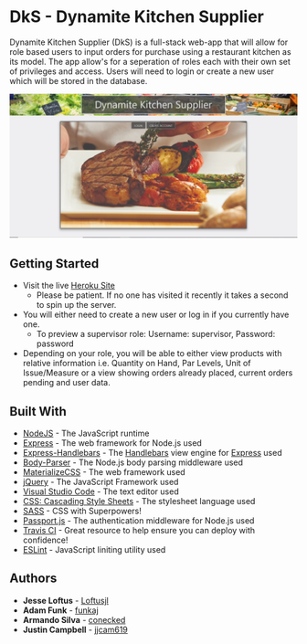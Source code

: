# DkS - Dynamite Kitchen Supplier

Dynamite Kitchen Supplier (DkS) is a full-stack web-app that will allow for role based users to input orders for purchase using a restaurant kitchen as its model. The app allow's for a seperation of roles each with their own set of privileges and access. Users will need to login or create a new user which will be stored in the database.

![DkS](/public/images/DKS_scrnsht.png)

## Getting Started

* Visit the live [Heroku Site](https://serene-forest-68972.herokuapp.com/)
    * Please be patient. If no one has visited it recently it takes a second to spin up the server.
* You will either need to create a new user or log in if you currently have one.
    * To preview a supervisor role: Username: supervisor, Password: password
* Depending on your role, you will be able to either view products with relative information i.e. Quantity on Hand, Par Levels, Unit of Issue/Measure or a view showing orders already placed, current orders pending and user data.

## Built With

* [NodeJS](https://nodejs.org/en/) - The JavaScript runtime
* [Express](https://github.com/expressjs/express) - The web framework for Node.js used
* [Express-Handlebars](https://github.com/ericf/express-handlebars) - The [Handlebars](https://github.com/wycats/handlebars.js) view engine for [Express](https://github.com/expressjs/express) used
* [Body-Parser](https://github.com/expressjs/body-parser) - The Node.js body parsing middleware used
* [MaterializeCSS](https://materializecss.com/) - The web framework used
* [jQuery](https://jquery.com/) - The JavaScript Framework used
* [Visual Studio Code](https://code.visualstudio.com/) - The text editor used
* [CSS: Cascading Style Sheets](https://developer.mozilla.org/en-US/docs/Web/CSS) - The stylesheet language used
* [SASS](https://sass-lang.com) - CSS with Superpowers!
* [Passport.js](http://www.passportjs.org/) - The authentication middleware for Node.js used
* [Travis CI](https://travis-ci.org/) - Great resource to help ensure you can deploy with confidence!
* [ESLint](https://eslint.org/) - JavaScript liniting utility used 

## Authors 

* **Jesse Loftus** - [Loftusjl](https://loftusjl.github.io)
* **Adam Funk** - [funkaj](https://funkaj.github.io)
* **Armando Silva** - [conecked](https://conecked.github.io)
* **Justin Campbell** - [jjcam619](https://jjcam619.github.io)
